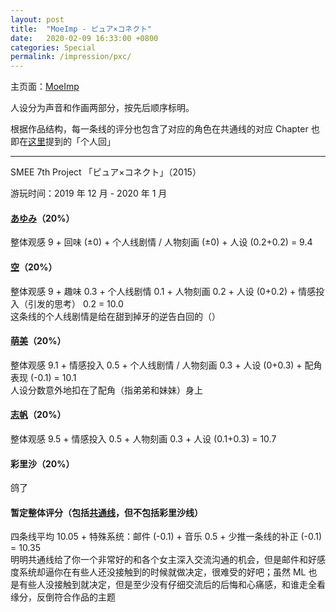 ```yaml
---
layout: post
title:  "MoeImp - ピュア×コネクト"
date:   2020-02-09 16:33:00 +0800
categories: Special
permalink: /impression/pxc/
---
```


主页面：[MoeImp](http://yoro.xyz/impression)

人设分为声音和作画两部分，按先后顺序标明。

根据作品结构，每一条线的评分也包含了对应的角色在共通线的对应 Chapter 也即在[这里](http://yoro.xyz/kawaiigirls/2019/12/23/pc-main.html)提到的「个人回」

---

SMEE 7th Project 「ピュア×コネクト」（2015）

游玩时间：2019 年 12 月 - 2020 年 1 月

#### [あゆみ](http://yoro.xyz/kawaiigirls/2019/12/27/pc-ayumi-sora.html)（20%）

整体观感 9 + 回味 (±0) + 个人线剧情 / 人物刻画 (±0) + 人设 (0.2+0.2) = 9.4

#### [空](http://yoro.xyz/kawaiigirls/2019/12/27/pc-ayumi-sora.html)（20%）

整体观感 9 + 趣味 0.3 + 个人线剧情 0.1 + 人物刻画 0.2 + 人设 (0+0.2) + 情感投入（引发的思考） 0.2  = 10.0<br />
这条线的个人线剧情是给在甜到掉牙的逆告白回的（）

#### [萌美](http://yoro.xyz/kawaiigirls/2020/01/03/pc-moemi.html)（20%）

整体观感 9.1 + 情感投入 0.5 + 个人线剧情 / 人物刻画 0.3 + 人设 (0+0.3) + 配角表现 (-0.1) = 10.1<br />
人设分数意外地扣在了配角（指弟弟和妹妹）身上

#### [志帆](http://yoro.xyz/kawaiigirls/2020/01/07/pc-shiho.html)（20%）

整体观感 9.5 + 情感投入 0.5 + 人物刻画 0.3 + 人设 (0.1+0.3) = 10.7<br />

#### 彩里沙（20%）

鸽了

#### 暂定整体评分（包括[共通线](http://yoro.xyz/kawaiigirls/2019/12/23/pc-main.html)，但不包括彩里沙线）

四条线平均 10.05 + 特殊系统：邮件 (-0.1) + 音乐 0.5 + 少推一条线的补正 (-0.1) = 10.35 <br />
明明共通线给了你一个非常好的和各个女主深入交流沟通的机会，但是邮件和好感度系统却逼你在有些人还没接触到的时候就做决定，很难受的好吧；虽然 ML 也是有些人没接触到就决定，但是至少没有仔细交流后的后悔和心痛感，和谁走全看缘分，反倒符合作品的主题
